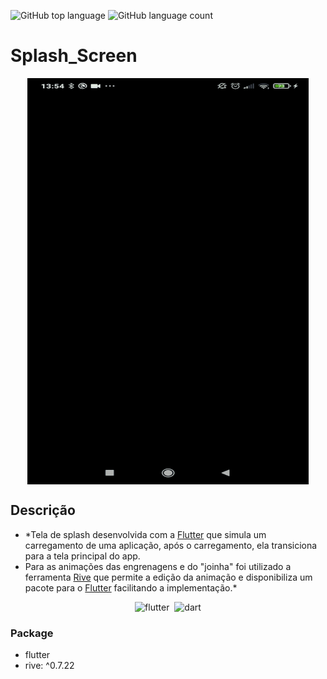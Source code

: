 ![GitHub top language](https://img.shields.io/github/languages/top/endleyson/Flutter?style=for-the-badge)
![GitHub language count](https://img.shields.io/github/languages/count/endleyson/flutter?color=1&style=for-the-badge)
# Splash_Screen

<p align="center">
  <img align="center" alt="splash-screen" width="450" height="650" src="to_readme/SplashScreen.gif" style="max-width:100%;max-height:100%;">
</p>


## Descrição
* *Tela de splash desenvolvida com a [Flutter](https://flutter.dev/) que simula um carregamento de uma aplicação, após o carregamento, ela transiciona para a tela principal do app.
* Para as animações das engrenagens e do "joinha" foi utilizado a ferramenta [Rive](https://rive.app/) que permite a edição da animação e disponibiliza um pacote
para o [Flutter](https://flutter.dev/) facilitando a implementação.*

<p align="center">
<img src="https://cdn.jsdelivr.net/gh/devicons/devicon/icons/flutter/flutter-original.svg" alt="flutter" widtf="40" height="40" style="max-width:100%;margin: 0 2px;"></img>
<img src="https://cdn.jsdelivr.net/gh/devicons/devicon/icons/dart/dart-original.svg" alt="dart" widtf="40" height="40" style="max-width:100%;margin: 0 2px;"></img>
</p>

### Package
- flutter
- rive: ^0.7.22

